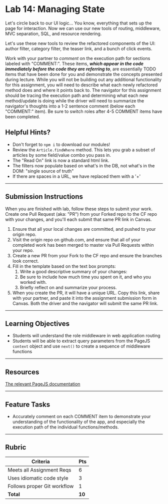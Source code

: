 Lab 14: Managing State
=======

Let's circle back to our UI logic... You know, everything that sets up the page for interaction. Now we can use our new tools of routing, middleware, MVC separation, SQL, and resource rendering.

Let's use these new tools to review the refactored components of the UI: author filter, category filter, the teaser link, and a bunch of click events.

Work with your partner to *comment* on the execution path for sections labeled with "COMMENT:".  These items, ***which appear in the code immediately before the code they are referring to***,  are essentially TODO items that have been done for you and demonstrate the concepts presented during lecture.  While you will not be building out any additional functionality for this assignment, you will need to describe what each newly refactored method does and where it points back to.  The navigator for this assignment should be tracing the execution path and determining what each new method/update is doing while the driver will need to summarize the navigator's thoughts into a 1-2 sentence comment (below each "COMMENT:" item).  Be sure to switch roles after 4-5 COMMENT items have been completed.

## Helpful Hints?
 - Don't forget to `npm i` to download our modules!
 - Review the `Article.findWhere` method.  This lets you grab a subset of articles by some field/value combo you pass in.
 - The "Read On" link is now a standard html link.
 - The filters now populate based on what's in the DB, not what's in the DOM: "single source of truth"
 - If there are spaces in a URL, we have replaced them with a '+'

---

## Submission Instructions

When you are finished with lab, follow these steps to submit your work. Create one Pull Request (aka: "PR") from your Forked repo to the CF repo with your changes, and you'll each submit that same PR link in Canvas.

1. Ensure that all your local changes are committed, and pushed to your origin repo.
1. Visit the origin repo on github.com, and ensure that all of your completed work has been merged to master via Pull Requests within your repo.
1. Create a new PR from your Fork to the CF repo and ensure the branches look correct.
1. Fill in the template based on the text box prompts:
   1. Write a good descriptive summary of your changes:
     1. Be sure to include how much time you spent on it, and who you worked with.
     1. Briefly reflect on and summarize your process.
1. When you create the PR, it will have a unique URL. Copy this link, share with your partner, and paste it into the assignment submission form in Canvas. Both the driver and the navigator will submit the same PR link.

---

## Learning Objectives

 - Students will understand the role middleware in web application routing
 - Students will be able to extract query parameters from the PageJS `context` object and use `next()` to create a sequence of middleware functions

---

## Resources  

[The relevant PageJS documentation](https://github.com/visionmedia/page.js#context)

---

## Feature Tasks  

- Accurately comment on each COMMENT item to demonstrate your understanding of the functionality of the app, and especially the execution path of the individual functions/methods.

---

## Rubric  

 Criteria | Pts
 ---|---
 Meets all Assignment Reqs | 6
 Uses idiomatic code style | 3
 Follows proper Git workflow | 1
 **Total** | **10**
